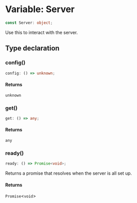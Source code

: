 # Variable: Server

```ts
const Server: object;
```

Use this to interact with the server.

## Type declaration

### config()

```ts
config: () => unknown;
```

#### Returns

`unknown`

### get()

```ts
get: () => any;
```

#### Returns

`any`

### ready()

```ts
ready: () => Promise<void>;
```

Returns a promise that resolves when the server is all set up.

#### Returns

`Promise`\<`void`\>

